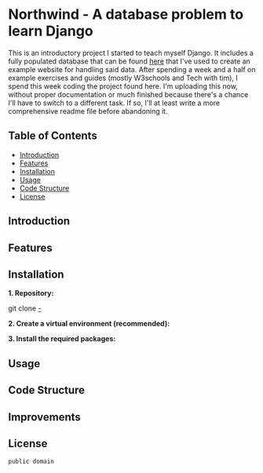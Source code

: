 # Northwind - A database problem to learn Django

This is an introductory project I started to teach myself Django. It includes a fully populated database that can be found [here]() that I've used to create an example website for handling said data. After spending a week and a half on example exercises and guides (mostly W3schools and Tech with tim), I spend this week coding the project found here. I'm uploading this now, without proper documentation or much finished because there's a chance I'll have to switch to a different task. If so, I'll at least write a more comprehensive readme file before abandoning it. 


## Table of Contents

- [Introduction](#introduction)
- [Features](#features)
- [Installation](#installation)
- [Usage](#usage)
- [Code Structure](#code-structure)
- [License](#license) 


## Introduction


## Features

## Installation

**1. Repository:**

git clone [ - ](https://github.com/helland/)
 

**2. Create a virtual environment (recommended):**

**3. Install the required packages:**




## Usage

## Code Structure


## Improvements



## License
	public domain	

